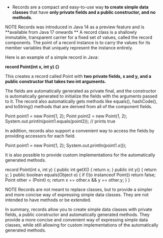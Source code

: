 - Records are a compact and easy-to-use way **to create simple data classes** that have **only private fields and a public constructor, and no methods.**

NOTE
Records was introduced in Java 14 as a preview feature and is **available from Java 17 onwards
**
A record class is a shallowly immutable, transparent carrier for a fixed set of values, called the record components.
The point of a record instance is to carry the values for its member variables that uniquely represent the instance entirely.

Here is an example of a simple record in Java:

**record Point(int x, int y) {}**

This creates a record called Point with **two private fields, x and y, and a public constructor that takes two int arguments.**

The fields are automatically generated as private final, and the constructor is automatically generated to initialize the fields with the arguments passed to it. The record also automatically gets methods like equals(), hashCode(), and toString() methods that are derived from all of the component fields.

Point point1 = new Point(1, 2);
Point point2 = new Point(1, 2);
System.out.println(point1.equals(point2)); // prints true

In addition, records also support a convenient way to access the fields by providing accessors for each field.

Point point1 = new Point(1, 2);
System.out.println(point1.x());

It is also possible to provide custom implementations for the automatically generated methods.

record Point(int x, int y) {
    public int getX() { return x; }
    public int y() { return y; }
    public boolean equals(Object o) {
        if (!(o instanceof Point)) return false;
        Point other = (Point) o;
        return x == other.x && y == other.y;
    }
}

NOTE
Records are not meant to replace classes, but to provide a simpler and more concise way of expressing simple data classes. They are not intended to have methods or be extended.

In summary, records allow you to create simple data classes with private fields, a public constructor and automatically generated methods. They provide a more concise and convenient way of expressing simple data classes, while still allowing for custom implementations of the automatically generated methods.
